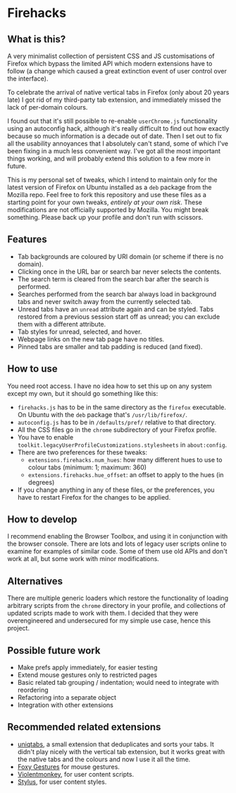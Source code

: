 # Firehacks

## What is this?

A very minimalist collection of persistent CSS and JS customisations of Firefox which bypass the limited API which modern extensions have to follow (a change which caused a great extinction event of user control over the interface).

To celebrate the arrival of native vertical tabs in Firefox (only about 20 years late) I got rid of my third-party tab extension, and immediately missed the lack of per-domain colours.

I found out that it's still possible to re-enable `userChrome.js` functionality using an autoconfig hack, although it's really difficult to find out how exactly because so much information is a decade out of date. Then I set out to fix all the usability annoyances that I absolutely can't stand, some of which I've been fixing in a much less convenient way. I've got all the most important things working, and will probably extend this solution to a few more in future.

This is my personal set of tweaks, which I intend to maintain only for the latest version of Firefox on Ubuntu installed as a `deb` package from the Mozilla repo. Feel free to fork this repository and use these files as a starting point for your own tweaks, *entirely at your own risk*. These modifications are not officially supported by Mozilla. You might break something. Please back up your profile and don't run with scissors.

## Features

* Tab backgrounds are coloured by URI domain (or scheme if there is no domain).
* Clicking once in the URL bar or search bar never selects the contents.
* The search term is cleared from the search bar after the search is performed.
* Searches performed from the search bar always load in background tabs and never switch away from the currently selected tab.
* Unread tabs have an `unread` attribute again and can be styled. Tabs restored from a previous session start off as unread; you can exclude them with a different attribute.
* Tab styles for unread, selected, and hover.
* Webpage links on the new tab page have no titles.
* Pinned tabs are smaller and tab padding is reduced (and fixed).

## How to use

You need root access. I have no idea how to set this up on any system except my own, but it should go something like this:

* `firehacks.js` has to be in the same directory as the `firefox` executable. On Ubuntu with the `deb` package that's `/usr/lib/firefox/`.
* `autoconfig.js` has to be in `/defaults/pref/` relative to that directory.
* All the CSS files go in the `chrome` subdirectory of your Firefox profile.
* You have to enable `toolkit.legacyUserProfileCustomizations.stylesheets` in `about:config`.
* There are two preferences for these tweaks:
    * `extensions.firehacks.num_hues`: how many different hues to use to colour tabs (minimum: 1; maximum: 360)
    * `extensions.firehacks.hue_offset`: an offset to apply to the hues (in degrees)
* If you change anything in any of these files, or the preferences, you have to restart Firefox for the changes to be applied.

## How to develop

I recommend enabling the Browser Toolbox, and using it in conjunction with the browser console. There are lots and lots of legacy user scripts online to examine for examples of similar code. Some of them use old APIs and don't work at all, but some work with minor modifications.

## Alternatives

There are multiple generic loaders which restore the functionality of loading arbitrary scripts from the `chrome` directory in your profile, and collections of updated scripts made to work with them. I decided that they were overengineered and undersecured for my simple use case, hence this project.

## Possible future work

* Make prefs apply immediately, for easier testing
* Extend mouse gestures only to restricted pages
* Basic related tab grouping / indentation; would need to integrate with reordering
* Refactoring into a separate object
* Integration with other extensions

## Recommended related extensions

* [uniqtabs](https://addons.mozilla.org/en-US/firefox/addon/uniqtabs/), a small extension that deduplicates and sorts your tabs. It didn't play nicely with the vertical tab extension, but it works great with the native tabs and the colours and now I use it all the time.
* [Foxy Gestures](https://addons.mozilla.org/en-US/firefox/addon/foxy-gestures/) for mouse gestures.
* [Violentmonkey](https://addons.mozilla.org/en-US/firefox/addon/violentmonkey/), for user content scripts.
* [Stylus](https://addons.mozilla.org/en-US/firefox/addon/styl-us/), for user content styles.
